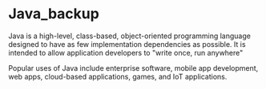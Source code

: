# Java_backup

Java is a high-level, class-based, object-oriented programming language designed to have as few implementation dependencies as possible. It is intended to allow application developers to "write once, run anywhere"


Popular uses of Java include enterprise software, mobile app development, web apps, cloud-based applications, games, and IoT applications.
